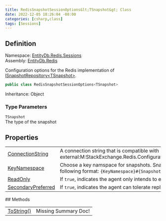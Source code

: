 ```yaml
---
title: RedisSnapshotSessionOptions&lt;TSnapshot&gt; Class
date: 2022-12-05 18:26:04 -08:00
categories: [csharp,class]
tags: [Sessions]
---
```


## Definition
Namespace: <a href='/posts/csharp.namespace.entitydb.redis.sessions/'>EntityDb.Redis.Sessions</a><br />
Assembly: <a href='/posts/csharp.assembly.entitydb.redis/'>EntityDb.Redis</a><br />

Configuration options for the Redis implementation of <a href='/posts/csharp.interface.entitydb.abstractions.snapshots.isnapshotrepository-1/'>ISnapshotRepository&lt;TSnapshot&gt;</a>.

```cs
public class RedisSnapshotSessionOptions<TSnapshot>
```
Inheritance: Object
### Type Parameters
`TSnapshot`<br />The type of the snapshot
## Properties
<table><tr><td><!--/posts/csharp.notimplemented.entitydb.redis.sessions.redissnapshotsessionoptions-1.connectionstring/--><a href='#'>ConnectionString</a></td><td>
A connection string that is compatible with [see external:M:StackExchange.Redis.ConfigurationOptions.Parse(System.String)]</td></tr><tr><td><!--/posts/csharp.notimplemented.entitydb.redis.sessions.redissnapshotsessionoptions-1.keynamespace/--><a href='#'>KeyNamespace</a></td><td>
Choose a key namspace for snapshots. Snapshots are stored with keys in the following format:
<code class='language-plaintext highlighter-rouge'>{KeyNamespace}#{SnapshotId}@{SnapshotVersionNumber}</code></td></tr><tr><td><!--/posts/csharp.notimplemented.entitydb.redis.sessions.redissnapshotsessionoptions-1.readonly/--><a href='#'>ReadOnly</a></td><td>
If <code class='language-plaintext highlighter-rouge'>true</code>, indicates the agent only intends to execute queries.
</td></tr><tr><td><!--/posts/csharp.notimplemented.entitydb.redis.sessions.redissnapshotsessionoptions-1.secondarypreferred/--><a href='#'>SecondaryPreferred</a></td><td>
If <code class='language-plaintext highlighter-rouge'>true</code>, indicates the agent can tolerate replication lag for queries.
</td></tr></table>
## Methods
<table><tr><td><!--/posts/csharp.notimplemented.entitydb.redis.sessions.redissnapshotsessionoptions-1.tostring/--><a href='#'>ToString()</a></td><td>Missing Summary Doc!</td></tr></table>
